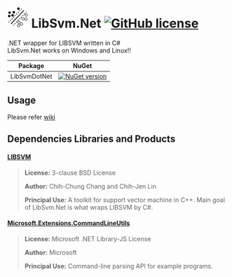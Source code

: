 # ![Alt text](nuget/svm48.png "LibSvm.Net") LibSvm.Net [![GitHub license](https://img.shields.io/github/license/mashape/apistatus.svg)]()
 
.NET wrapper for LIBSVM written in C#  
LibSvm.Net works on Windows and Linux!!

|Package|NuGet|
|---|---|
|LibSvmDotNet|[![NuGet version](https://img.shields.io/nuget/v/LibSvmDotNet.svg)](https://www.nuget.org/packages/LibSvmDotNet)|

## Usage

Please refer [wiki](https://github.com/takuya-takeuchi/LibSvmDotNet/wiki)

## Dependencies Libraries and Products

#### [LIBSVM](https://github.com/cjlin1/libsvm)

> **License:** 3-clause BSD License
>
> **Author:** Chih-Chung Chang and Chih-Jen Lin
> 
> **Principal Use:** A toolkit for support vector machine in C++. Main goal of LibSvm.Net is what wraps LIBSVM by C#.

#### [Microsoft.Extensions.CommandLineUtils](https://www.nuget.org/packages/Microsoft.Extensions.CommandLineUtils/)

> **License:** Microsoft .NET Library-JS License
>
> **Author:** Microsoft
> 
> **Principal Use:** Command-line parsing API for example programs.
